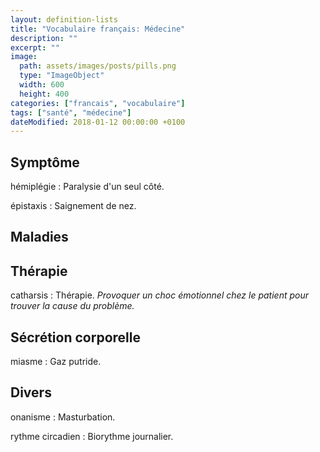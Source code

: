 ```yaml
---
layout: definition-lists
title: "Vocabulaire français: Médecine"
description: ""
excerpt: ""
image:
  path: assets/images/posts/pills.png
  type: "ImageObject"
  width: 600
  height: 400
categories: ["francais", "vocabulaire"]
tags: ["santé", "médecine"]
dateModified: 2018-01-12 00:00:00 +0100
---
```


## Symptôme

hémiplégie
: Paralysie d'un seul côté.

épistaxis
: Saignement de nez.


## Maladies


## Thérapie

catharsis
: Thérapie.
*Provoquer un choc émotionnel chez le patient pour trouver la cause du problème.*


## Sécrétion corporelle

miasme
: Gaz putride.


## Divers

onanisme
: Masturbation.

rythme circadien
: Biorythme journalier.
